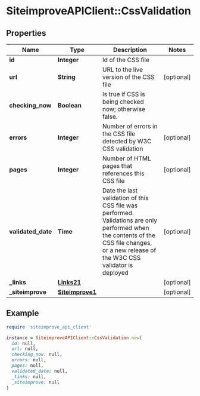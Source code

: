 # SiteimproveAPIClient::CssValidation

## Properties

| Name | Type | Description | Notes |
| ---- | ---- | ----------- | ----- |
| **id** | **Integer** | Id of the CSS file |  |
| **url** | **String** | URL to the live version of the CSS file | [optional] |
| **checking_now** | **Boolean** | Is true if CSS is being checked now; otherwise false. |  |
| **errors** | **Integer** | Number of errors in the CSS file detected by W3C CSS validation | [optional] |
| **pages** | **Integer** | Number of HTML pages that references this CSS file | [optional] |
| **validated_date** | **Time** | Date the last validation of this CSS file was performed. Validations are only performed when the contents of the CSS file changes, or a new release of the W3C CSS validator is deployed | [optional] |
| **_links** | [**Links21**](Links21.md) |  | [optional] |
| **_siteimprove** | [**Siteimprove1**](Siteimprove1.md) |  | [optional] |

## Example

```ruby
require 'siteimprove_api_client'

instance = SiteimproveAPIClient::CssValidation.new(
  id: null,
  url: null,
  checking_now: null,
  errors: null,
  pages: null,
  validated_date: null,
  _links: null,
  _siteimprove: null
)
```

